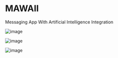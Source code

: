 # MAWAII

Messaging App With Artificial Intelligence Integration

![image](https://github.com/aaron3204/MAWAII---temp/assets/141725738/4b20575a-b9f5-43e4-8478-d03d9a074eb4)

![image](https://github.com/aaron3204/MAWAII---temp/assets/141725738/91ded9aa-b5bd-475b-b909-1a70f028a9bf)

![image](https://github.com/aaron3204/MAWAII---temp/assets/141725738/96e70fbf-2070-49b3-9bbc-f6b262b34dd7)
